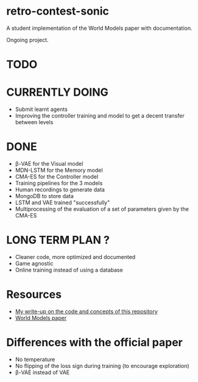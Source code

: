 # retro-contest-sonic

A student implementation of the World Models paper with documentation.

Ongoing project.


# TODO


# CURRENTLY DOING

* Submit learnt agents
* Improving the controller training and model to get a decent transfer between levels

# DONE

* β-VAE for the Visual model
* MDN-LSTM for the Memory model
* CMA-ES for the Controller model
* Training pipelines for the 3 models
* Human recordings to generate data
* MongoDB to store data
* LSTM and VAE trained "successfully"
* Multiprocessing of the evaluation of a set of parameters given by the CMA-ES


# LONG TERM PLAN ?

* Cleaner code, more optimized and documented
* Game agnostic
* Online training instead of using a database


# Resources

* [My write-up on the code and concepts of this repository](https://dylandjian.github.io/world-models/)
* [World Models paper](https://arxiv.org/pdf/1803.10122.pdf)


# Differences with the official paper

* No temperature
* No flipping of the loss sign during training (to encourage exploration)
* β-VAE instead of VAE